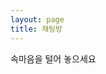 ```yaml
---
layout: page
title: 채팅방
---
```


속마음을 털어 놓으세요

<!-- Channel Plugin Scripts -->
<script>
  (function() {
    var w = window;
    if (w.ChannelIO) {
      return (window.console.error || window.console.log || function(){})('ChannelIO script included twice.');
    }
    var ch = function() {
      ch.c(arguments);
    };
    ch.q = [];
    ch.c = function(args) {
      ch.q.push(args);
    };
    w.ChannelIO = ch;
    function l() {
      if (w.ChannelIOInitialized) {
        return;
      }
      w.ChannelIOInitialized = true;
      var s = document.createElement('script');
      s.type = 'text/javascript';
      s.async = true;
      s.src = 'https://cdn.channel.io/plugin/ch-plugin-web.js';
      s.charset = 'UTF-8';
      var x = document.getElementsByTagName('script')[0];
      x.parentNode.insertBefore(s, x);
    }
    if (document.readyState === 'complete') {
      l();
    } else if (window.attachEvent) {
      window.attachEvent('onload', l);
    } else {
      window.addEventListener('DOMContentLoaded', l, false);
      window.addEventListener('load', l, false);
    }
  })();
  ChannelIO('boot', {
    "pluginKey": "c91ccfa3-25ff-427f-aa62-a1b32a55fc59"
  });
</script>
<!-- End Channel Plugin -->
